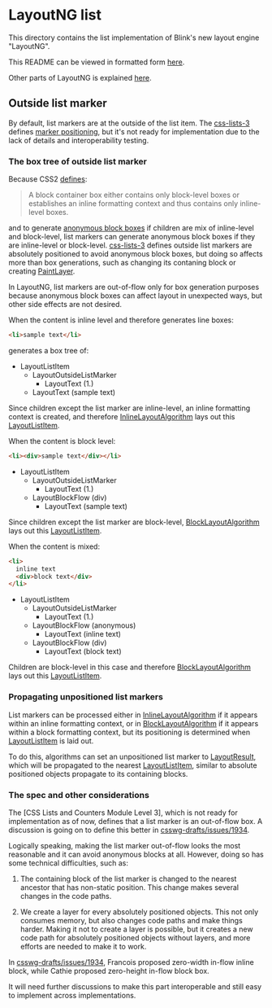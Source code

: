 # LayoutNG list #

This directory contains the list implementation
of Blink's new layout engine "LayoutNG".

This README can be viewed in formatted form [here](https://chromium.googlesource.com/chromium/src/+/main/third_party/blink/renderer/core/layout/list/README.md).

Other parts of LayoutNG is explained [here](../layout_ng.md).

## Outside list marker

By default, list markers are at the outside of the list item.
The [css-lists-3] defines [marker positioning],
but it's not ready for implementation
due to the lack of details and interoperability testing.

### The box tree of outside list marker ##

Because CSS2 [defines](https://drafts.csswg.org/css2/visuren.html#box-gen):

> A block container box either contains only block-level boxes or
establishes an inline formatting context and thus contains only inline-level boxes.

and to generate [anonymous block boxes] if children are mix of inline-level and block-level,
list markers can generate anonymous block boxes
if they are inline-level or block-level.
[css-lists-3] defines outside list markers are absolutely positioned to avoid anonymous block boxes,
but doing so affects more than box generations,
such as changing its contaning block or creating [PaintLayer].

In LayoutNG, list markers are out-of-flow only for box generation purposes
because anonymous block boxes can affect layout in unexpected ways,
but other side effects are not desired.

When the content is inline level and therefore generates line boxes:

```html
<li>sample text</li>
```

generates a box tree of:

- LayoutListItem
  - LayoutOutsideListMarker
    - LayoutText (1.)
  - LayoutText (sample text)

Since children except the list marker are inline-level,
an inline formatting context is created, and therefore
[InlineLayoutAlgorithm] lays out this [LayoutListItem].

When the content is block level:

```html
<li><div>sample text</div></li>
```

- LayoutListItem
  - LayoutOutsideListMarker
    - LayoutText (1.)
  - LayoutBlockFlow (div)
    - LayoutText (sample text)

Since children except the list marker are block-level,
[BlockLayoutAlgorithm] lays out this [LayoutListItem].

When the content is mixed:

```html
<li>
  inline text
  <div>block text</div>
</li>
```

- LayoutListItem
  - LayoutOutsideListMarker
    - LayoutText (1.)
  - LayoutBlockFlow (anonymous)
    - LayoutText (inline text)
  - LayoutBlockFlow (div)
    - LayoutText (block text)

Children are block-level in this case and therefore
[BlockLayoutAlgorithm] lays out this [LayoutListItem].

### Propagating unpositioned list markers

List markers can be processed either in [InlineLayoutAlgorithm]
if it appears within an inline formatting context,
or in [BlockLayoutAlgorithm]
if it appears within a block formatting context,
but its positioning is determined when [LayoutListItem] is laid out.

To do this, algorithms can set an unpositioned list marker to [LayoutResult],
which will be propagated to the nearest [LayoutListItem],
similar to absolute positioned objects propagate to its containing blocks.

### The spec and other considerations

The [CSS Lists and Counters Module Level 3],
which is not ready for implementation as of now,
defines that a list marker is an out-of-flow box.
A discussion is going on to define this better
in [csswg-drafts/issues/1934].

Logically speaking,
making the list marker out-of-flow looks the most reasonable
and it can avoid anonymous blocks at all.
However, doing so has some technical difficulties, such as:

1. The containing block of the list marker is changed to
the nearest ancestor that has non-static position.
This change makes several changes in the code paths.

2. We create a layer for every absolutely positioned objects.
This not only consumes memory,
but also changes code paths and make things harder.
Making it not to create a layer is possible,
but it creates a new code path for absolutely positioned objects without layers,
and more efforts are needed to make it to work.

In [csswg-drafts/issues/1934],
Francois proposed zero-width in-flow inline block,
while Cathie proposed zero-height in-flow block box.

It will need further discussions to make this part interoperable
and still easy to implement across implementations.

[anonymous block boxes]: https://drafts.csswg.org/css2/visuren.html#anonymous-block-level
[css-lists-3]: https://drafts.csswg.org/css-lists-3/
[csswg-drafts/issues/1934]: https://github.com/w3c/csswg-drafts/issues/1934
[list-style-position]: https://drafts.csswg.org/css-lists-3/#propdef-list-style-position
[marker positioning]: https://drafts.csswg.org/css-lists-3/#positioning

[BlockLayoutAlgorithm]: ../block_layout_algorithm.h
[InlineItem]: ../inline/inline_item.h
[InlineLayoutAlgorithm]: ../inline/inline_layout_algorithm.h
[LayoutListItem]: layout_list_item.h
[LayoutInsideListMarker]: layout_inside_list_marker.h
[LayoutOutsideListMarker]: layout_outside_list_marker.h
[LayoutResult]: ../layout_result.h
[PaintLayer]: ../../paint/paint_layer.h
